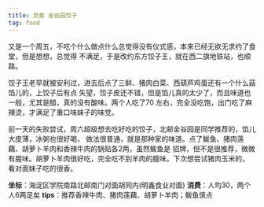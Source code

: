 ```yaml
---
title: 觅食 金谷园饺子
tag: food
---
```

又是一个周五，不吃个什么做点什么总觉得没有仪式感，本来已经无欲无求约了食堂，但是想想，总觉得
不满足，于是改约东方饺子王，就在西二旗地铁站，也顺路。

饺子王老早就被安利过，进去后点了三鲜、猪肉白菜、西葫芦鸡蛋还有一个什么菇馅儿的，上饺子后有点
失望，饺子皮还不错，但是馅儿真的太少了，而且味道也一般，尤其是醋，真的没有酸味。两个人吃了70
左右，完全没吃饱，出门吃了麻辣烫，才满足了重口味妹子的味觉。

前一天的失败尝试，周六超级想去吃好吃的饺子，北邮金谷园是同学推荐的，馅儿大皮薄，冰粥也很好喝，
做法很普通，就是那种家的味道。点了鲅鱼、猪肉莲藕、胡萝卜羊肉和香辣牛肉的锅贴各2两，虽然鲅鱼是
招牌，但不是很推荐，微微有腥味。胡萝卜羊肉很好吃，完全吃不到羊肉的膻味。下次想尝试猪肉玉米的，
看对面妹子吃的很香。

**坐标**：海淀区学院南路北邮南门对面胡同内(明鑫食业对面)
**消费**：人均30，两个人6两足矣
**tips**：推荐香辣牛肉、猪肉莲藕、胡萝卜羊肉；鲅鱼慎点